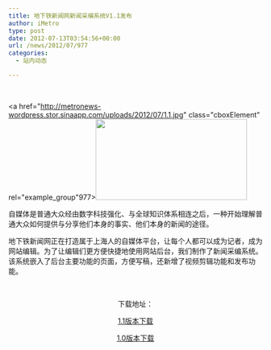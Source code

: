 ```yaml
---
title: 地下铁新闻网新闻采编系统V1.1发布
author: iMetro
type: post
date: 2012-07-13T03:54:56+00:00
url: /news/2012/07/977
categories:
  - 站内动态

---
```

&nbsp;

<a href="http://metronews-wordpress.stor.sinaapp.com/uploads/2012/07/1.1.jpg" class="cboxElement" rel="example_group"977><img class="alignnone size-medium wp-image-986" title="地下铁新闻网 新闻直播采编系统" src="http://metronews-wordpress.stor.sinaapp.com/uploads/2012/07/1.1-300x161.jpg" alt="" width="300" height="161" /></a>

自媒体是普通大众经由数字科技强化、与全球知识体系相连之后，一种开始理解普通大众如何提供与分享他们本身的事实、他们本身的新闻的途径。

地下铁新闻网正在打造属于上海人的自媒体平台，让每个人都可以成为记者，成为网站编辑。为了让编辑们更方便快捷地使用网站后台，我们制作了新闻采编系统。该系统嵌入了后台主要功能的页面，方便写稿，还新增了视频剪辑功能和发布功能。

&nbsp;

<p style="text-align: center;">
  下载地址：
</p>

<p style="text-align: center;">
  <a href="http://115.com/file/e7x4vmo9#地下铁新闻网采编系统安装程序1.1.rar" target="_blank">1.1版本下载</a>
</p>

<p style="text-align: center;">
  <a href="http://115.com/file/e7x4qchl#地下铁新闻网采编系统1.0.rar" target="_blank">1.0版本下载</a>
</p>

<p style="text-align: center;">
  <p style="text-align: center;">
    <p style="text-align: center;">
      <p style="text-align: center;">